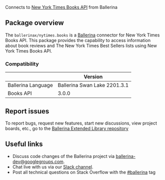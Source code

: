 Connects to [New York Times Books API](https://developer.nytimes.com/docs/books-product/1/overview) from Ballerina

## Package overview
The `ballerinax/nytimes.books` is a [Ballerina](https://ballerina.io/) connector for New York Times Books API. This package provides the capability to access information about book reviews and The New York Times Best Sellers lists using New York Times Books API.

### Compatibility
|                    | Version                   |
|--------------------|---------------------------|
| Ballerina Language | Ballerina Swan Lake 2201.3.1|
| Books API          | 3.0.0                     |

## Report issues
To report bugs, request new features, start new discussions, view project boards, etc., go to the [Ballerina Extended Library repository](https://github.com/ballerina-platform/ballerina-extended-library)

## Useful links
- Discuss code changes of the Ballerina project via [ballerina-dev@googlegroups.com](mailto:ballerina-dev@googlegroups.com).
- Chat live with us via our [Slack channel](https://ballerina.io/community/slack/).
- Post all technical questions on Stack Overflow with the [#ballerina](https://stackoverflow.com/questions/tagged/ballerina) tag
